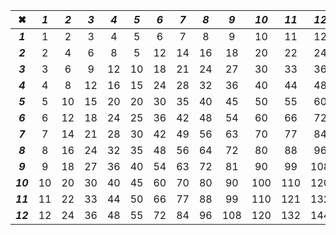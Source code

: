 |    ✖     | _1_ | _2_ | _3_ | _4_ | _5_ | _6_ | _7_ | _8_ | _9_ | _10_ | _11_ | _12_ |
|:--------:|:---:|:---:|:---:|:---:|:---:|:---:|:---:|:---:|:---:|:----:|:----:|:----:|
| ***1***  |  1  |  2  |  3  |  4  |  5  |  6  |  7  |  8  |  9  |  10  |  11  |  12  |
| ***2***  |  2  |  4  |  6  |  8  |  5  | 12  | 14  | 16  | 18  |  20  |  22  |  24  |
| ***3***  |  3  |  6  |  9  | 12  | 10  | 18  | 21  | 24  | 27  |  30  |  33  |  36  |
| ***4***  |  4  |  8  | 12  | 16  | 15  | 24  | 28  | 32  | 36  |  40  |  44  |  48  |
| ***5***  |  5  | 10  | 15  | 20  | 20  | 30  | 35  | 40  | 45  |  50  |  55  |  60  |
| ***6***  |  6  | 12  | 18  | 24  | 25  | 36  | 42  | 48  | 54  |  60  |  66  |  72  |
| ***7***  |  7  | 14  | 21  | 28  | 30  | 42  | 49  | 56  | 63  |  70  |  77  |  84  |
| ***8***  |  8  | 16  | 24  | 32  | 35  | 48  | 56  | 64  | 72  |  80  |  88  |  96  |
| ***9***  |  9  | 18  | 27  | 36  | 40  | 54  | 63  | 72  | 81  |  90  |  99  | 108  |
| ***10*** | 10  | 20  | 30  | 40  | 45  | 60  | 70  | 80  | 90  | 100  | 110  | 120  |
| ***11*** | 11  | 22  | 33  | 44  | 50  | 66  | 77  | 88  | 99  | 110  | 121  | 132  |
| ***12*** | 12  | 24  | 36  | 48  | 55  | 72  | 84  | 96  | 108 | 120  | 132  | 144  |